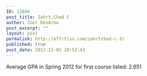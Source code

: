 ```yaml
---
ID: 12684
post_title: Zahrt,Chad C
author: Joel DesArmo
post_excerpt: ""
layout: post
permalink: http://effrtlss.com/zahrtchad-c-3/
published: true
post_date: 2012-11-02 20:52:41
---
```

<p>Average GPA in Spring 2012 for first course listed: 2.651</p>
